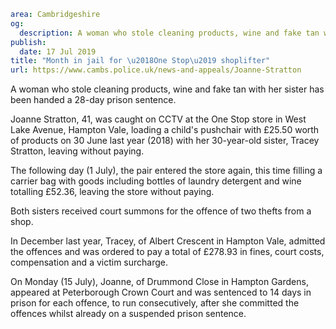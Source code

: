 ```yaml
area: Cambridgeshire
og:
  description: A woman who stole cleaning products, wine and fake tan with her sister has been handed a 28-day prison sentence.
publish:
  date: 17 Jul 2019
title: "Month in jail for \u2018One Stop\u2019 shoplifter"
url: https://www.cambs.police.uk/news-and-appeals/Joanne-Stratton
```

A woman who stole cleaning products, wine and fake tan with her sister has been handed a 28-day prison sentence.

Joanne Stratton, 41, was caught on CCTV at the One Stop store in West Lake Avenue, Hampton Vale, loading a child's pushchair with £25.50 worth of products on 30 June last year (2018) with her 30-year-old sister, Tracey Stratton, leaving without paying.

The following day (1 July), the pair entered the store again, this time filling a carrier bag with goods including bottles of laundry detergent and wine totalling £52.36, leaving the store without paying.

Both sisters received court summons for the offence of two thefts from a shop.

In December last year, Tracey, of Albert Crescent in Hampton Vale, admitted the offences and was ordered to pay a total of £278.93 in fines, court costs, compensation and a victim surcharge.

On Monday (15 July), Joanne, of Drummond Close in Hampton Gardens, appeared at Peterborough Crown Court and was sentenced to 14 days in prison for each offence, to run consecutively, after she committed the offences whilst already on a suspended prison sentence.
